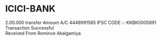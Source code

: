 # ICICI-BANK
2.00.000 transfer Amount 
A/C 4449991585
IFSC CODE :- KKBK0005891
Transaction Successful  
Received From 
Romince Akalgamiya
